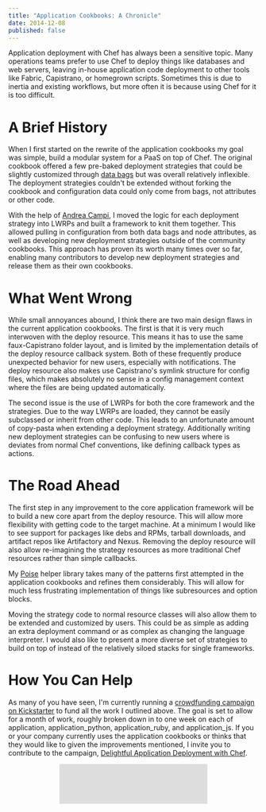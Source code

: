 ```yaml
---
title: "Application Cookbooks: A Chronicle"
date: 2014-12-08
published: false
---
```


Application deployment with Chef has always been a sensitive topic. Many
operations teams prefer to use Chef to deploy things like databases and web
servers, leaving in-house application code deployment to other tools like
Fabric, Capistrano, or homegrown scripts. Sometimes this is due to inertia and
existing workflows, but more often it is because using Chef for it is too
difficult.

# A Brief History

When I first started on the rewrite of the application cookbooks my goal was
simple, build a modular system for a PaaS on top of Chef. The original
cookbook offered a few pre-baked deployment strategies that could be slightly
customized through [data bags](/data-bags/) but was overall relatively
inflexible. The deployment strategies couldn't be extended without forking
the cookbook and configuration data could only come from bags, not attributes
or other code.

With the help of [Andrea Campi](https://github.com/andreacampi), I moved the
logic for each deployment strategy into LWRPs and built a framework to knit
them together. This allowed pulling in configuration from both data bags and
node attributes, as well as developing new deployment strategies outside of the
community cookbooks. This approach has proven its worth many times over so far,
enabling many contributors to develop new deployment strategies and release
them as their own cookbooks.

# What Went Wrong

While small annoyances abound, I think there are two main design flaws in the
current application cookbooks. The first is that it is very much interwoven
with the deploy resource. This means it has to use the same faux-Capistrano
folder layout, and is limited by the implementation details of the deploy
resource callback system. Both of these frequently produce unexpected behavior
for new users, especially with notifications. The deploy resource also makes use
Capistrano's symlink structure for config files, which makes absolutely no
sense in a config management context where the files are being updated
automatically.

The second issue is the use of LWRPs for both the core framework and the
strategies. Due to the way LWRPs are loaded, they cannot be easily subclassed
or inherit from other code. This leads to an unfortunate amount of copy-pasta
when extending a deployment strategy. Additionally writing new deployment
strategies can be confusing to new users where is deviates from normal Chef
conventions, like defining callback types as actions.

# The Road Ahead

The first step in any improvement to the core application framework will be to
build a new core apart from the deploy resource. This will allow more
flexibility with getting code to the target machine. At a minimum I would
like to see support for packages like debs and RPMs, tarball downloads, and
artifact repos like Artifactory and Nexus. Removing the deploy resource will
also allow re-imagining the strategy resources as more traditional Chef
resources rather than simple callbacks.

My [Poise](https://github.com/poise/poise) helper library takes many of the
patterns first attempted in the application cookbooks and refines them
considerably. This will allow for much less frustrating implementation of
things like subresources and option blocks.

Moving the strategy code to normal resource classes will also allow them to be
extended and customized by users. This could be as simple as adding an extra
deployment command or as complex as changing the language interpreter. I
would also like to present a more diverse set of strategies to build on top of
instead of the relatively siloed stacks for single frameworks.

# How You Can Help

As many of you have seen, I'm currently running a [crowdfunding campaign on
Kickstarter](https://www.kickstarter.com/projects/coderanger/delightful-application-deployment-with-chef/)
to fund all the work I outlined above. The goal is set to allow for a month of
work, roughly broken down in to one week on each of application,
application_python, application_ruby, and application_js. If you or your
company currently uses the application cookbooks or thinks that they would
like to given the improvements mentioned, I invite you to contribute to the
campaign, [Delightful Application Deployment with Chef](https://www.kickstarter.com/projects/coderanger/delightful-application-deployment-with-chef/).

<div style="margin: auto; width: 298px; height: 82px; overflow: hidden;">
  <iframe style="display: block; margin: -300px 0 0 -1px;" frameborder="0" height="380" scrolling="no" src="https://www.kickstarter.com/projects/coderanger/delightful-application-deployment-with-chef/widget/card.html?v=2" width="300"></iframe>
</div>
